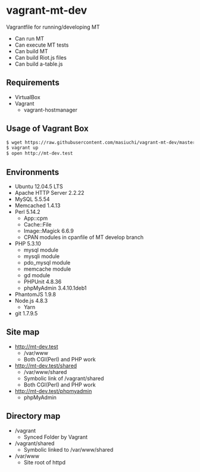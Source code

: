 # vagrant-mt-dev
Vagrantfile for running/developing MT

* Can run MT
* Can execute MT tests
* Can build MT
* Can build Riot.js files
* Can build a-table.js

## Requirements
* VirtualBox
* Vagrant
  * vagrant-hostmanager

## Usage of Vagrant Box
```bash
$ wget https://raw.githubusercontent.com/masiuchi/vagrant-mt-dev/master/Vagrantfile
$ vagrant up
$ open http://mt-dev.test
```

## Environments
* Ubuntu 12.04.5 LTS
* Apache HTTP Server 2.2.22
* MySQL 5.5.54
* Memcached 1.4.13
* Perl 5.14.2
  * App::cpm
  * Cache::File
  * Image::Magick 6.6.9
  * CPAN modules in cpanfile of MT develop branch
* PHP 5.3.10
  * mysql module
  * mysqli module
  * pdo_mysql module
  * memcache module
  * gd module
  * PHPUnit 4.8.36
  * phpMyAdmin 3.4.10.1deb1
* PhantomJS 1.9.8
* Node.js 4.8.3
  * Yarn
* git 1.7.9.5

## Site map
* http://mt-dev.test
  * /var/www
  * Both CGI(Perl) and PHP work
* http://mt-dev.test/shared
  * /var/www/shared
  * Symbolic link of /vagrant/shared
  * Both CGI(Perl) and PHP work
* http://mt-dev.test/phpmyadmin
  * phpMyAdmin

## Directory map
* /vagrant
  * Synced Folder by Vagrant
* /vagrant/shared
  * Symbolic linked to /var/www/shared
* /var/www
  * Site root of httpd

